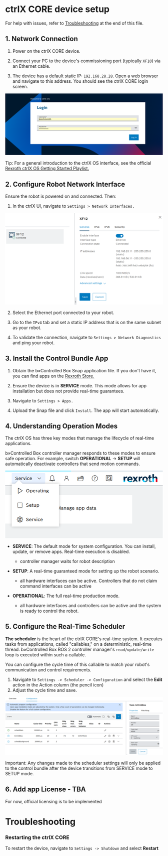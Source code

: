 # ctrlX CORE device setup

For help with issues, refer to [Troubleshooting](#troubleshooting) at the end of this file.

## 1. Network Connection

1. Power on the ctrlX CORE device.

2. Connect your PC to the device's commissioning port (typically `XF10`) via an Ethernet cable.

3. The device has a default static IP: `192.168.28.28`. Open a web browser and navigate to this address. You should see the ctrlX CORE login screen.


![login-screen](assets/login.png)

Tip: For a general introduction to the ctrlX OS interface, see the official [Rexroth ctrlX OS Getting Started Playlist.](https://www.youtube.com/watch?v=kV8TtBNVecM&list=PLRO3LeFQeLyN8HlLG8VZzgoCLqTUcTPUx)


## 2. Configure Robot Network Interface

Ensure the robot is powered on and connected. Then:

1. In the ctrlX UI, navigate to `Settings > Network Interfaces.`

![network-interface](assets/network_interface.png)

2. Select the Ethernet port connected to your robot.

3. Go to the `IPv4` tab and set a static IP address that is on the same subnet as your robot.

4. To validate the connection, navigate to `Settings > Network Diagnostics` and ping your robot.

## 3. Install the Control Bundle App

1. Obtain the b»Controlled Box Snap application file. If you don't have it, you can find apps on the [Rexroth Store.](https://community.boschrexroth.com/ctrlx-os-store-apps-oc2pqqwn)

2. Ensure the device is in **SERVICE** mode. This mode allows for app installation but does not provide real-time guarantees.

3. Navigate to `Settings > Apps.`

4. Upload the Snap file and click `Install`. The app will start automatically.

## 4. Understanding Operation Modes

The ctrlX OS has three key modes that manage the lifecycle of real-time applications.

b»Controlled Box controller manager responds to these modes to ensure safe operation. For example, switch **OPERATIONAL** -> **SETUP** will automatically deactivate controllers that send motion commands.

![modes](assets/modes.png)

* **SERVICE**: The default mode for system configuration. You can install, update, or remove apps. Real-time execution is disabled.
  * controller manager waits for robot description

* **SETUP**: A real-time guaranteed mode for setting up the robot scenario.
  * all hardware interfaces can be active. Controllers that do not claim command interfaces can be active

* **OPERATIONAL**: The full real-time production mode. 
  * all hardware interfaces and controllers can be active and the system is ready to control the robot.



## 5. Configure the Real-Time Scheduler

**The scheduler** is the heart of the ctrlX CORE's real-time system. It executes tasks from applications, called "callables," on a deterministic, real-time thread. b»Controlled Box ROS 2 controller manager's `read/update/write` loop is executed within such a callable.

You can configure the cycle time of this callable to match your robot's communication and control requirements.

1. Navigate to `Settings -> Scheduler -> Configuration` and select the **Edit** action in the Action column (the pencil icon)
2. Adjust the cycle time and save.

![scheduler](assets/scheduler.png)

Important: Any changes made to the scheduler settings will only be applied to the control bundle after the device transitions from SERVICE mode to SETUP mode.


## 6. Add app License - TBA

For now, official licensing is to be implemented

# Troubleshooting

### Restarting the ctrlX CORE
To restart the device, navigate to `Settings -> Shutdown` and select **Restart**